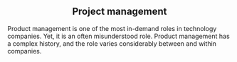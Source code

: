 <center><h2>Project management</h2></center>

Product management is one of the most in-demand roles in technology companies. Yet, it is an often misunderstood role. Product management has a complex history, and the role varies considerably between and within companies.
